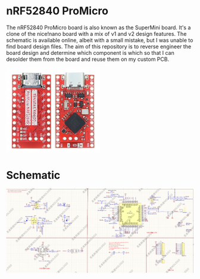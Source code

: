 # nRF52840 ProMicro

The nRF52840 ProMicro board is also known as the SuperMini board. It's a clone of the nice!nano board with a mix of v1 and v2 design features. The schematic is available online, albeit with a small mistake, but I was unable to find board design files. The aim of this repository is to reverse engineer the board design and determine which component is which so that I can desolder them from the board and reuse them on my custom PCB.

<img src="top_bottom_red.jpg" width="50%"/>

# Schematic
![Schematic of the nRF52840 ProMicro board](schematic.png)

